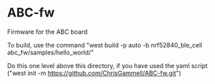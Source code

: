 # ABC-fw
Firmware for the ABC board

To build, use the command "west build -p auto -b nrf52840_ble_cell abc_fw/samples/hello_world/"

Do this one level above this directory, if you have used the yaml script ("west init -m https://github.com/ChrisGammell/ABC-fw.git")
